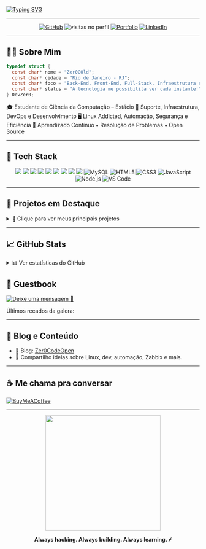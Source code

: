 <!-- Banner Topo -->
<!-- Tentando Criar -->

<!-- Typing SVG -->
[![Typing SVG](https://readme-typing-svg.demolab.com?font=Fira+Code&pause=1000&color=07F714&width=435&lines=Zer0+Aqui!+;Zer0+Here!;Dev+%7C+FullStack+%7C+Infra+%7C+Linux+)](https://git.io/typing-svg)

---

<p align="center">
  <a href="https://github.com/Zer0G0ld"><img alt="GitHub" src="https://img.shields.io/github/followers/Zer0G0ld?label=Seguidores&style=for-the-badge&logo=github" /></a>
  <img src="https://komarev.com/ghpvc/?username=Zer0G0ld&style=for-the-badge&color=green" alt="visitas no perfil"/>
	  <a href="https://zerodev-blush.vercel.app/"><img alt="Portfolio" src="https://img.shields.io/badge/Portfolio-000?style=for-the-badge&logo=vercel&logoColor=white" /></a>
  <a href="https://www.linkedin.com/in/theuzer0"><img alt="LinkedIn" src="https://img.shields.io/badge/LinkedIn-0A66C2?style=for-the-badge&logo=linkedin&logoColor=white" /></a>
</p>

---

## 👨‍💻 Sobre Mim

```c
typedef struct {
  const char* nome = "Zer0G0ld";
  const char* cidade = "Rio de Janeiro - RJ";
  const char* foco = "Back-End, Front-End, Full-Stack, Infraestrutura e Segurança";
  const char* status = "A tecnologia me possibilita ver cada instante!";
} DevZer0;
````

🎓 Estudante de Ciência da Computação – Estácio
💼 Suporte, Infraestrutura, DevOps e Desenvolvimento
🖥️ Linux Addicted, Automação, Segurança e Eficiência
🧠 Aprendizado Contínuo • Resolução de Problemas • Open Source

---

## 🧰 Tech Stack

<div align="center">
  <img src="https://img.shields.io/badge/Linux-FCC624?style=for-the-badge&logo=linux&logoColor=black" />
  <img src="https://img.shields.io/badge/Python-3676AB?style=for-the-badge&logo=python&logoColor=white" />
  <img src="https://img.shields.io/badge/C-A8B9CC?style=for-the-badge&logo=c&logoColor=black" />
  <img src="https://img.shields.io/badge/Go-00ADD8?style=for-the-badge&logo=go&logoColor=white" />
  <img src="https://img.shields.io/badge/NestJS-E0234E?style=for-the-badge&logo=nestjs&logoColor=white" />
  <img src="https://img.shields.io/badge/Next.js-000000?style=for-the-badge&logo=next.js&logoColor=white" />
  <img src="https://img.shields.io/badge/PostgreSQL-336791?style=for-the-badge&logo=postgresql&logoColor=white" />
  <img src="https://img.shields.io/badge/Docker-0db7ed?style=for-the-badge&logo=docker&logoColor=white" />
  <img src="https://img.shields.io/badge/Zabbix-D40000?style=for-the-badge&logo=zabbix&logoColor=white" />
  <img alt="MySQL" src="https://img.shields.io/badge/MySQL-4479A1?style=for-the-badge&logo=mysql&logoColor=white" />
  <img alt="HTML5" src="https://img.shields.io/badge/HTML5-E34F26?style=for-the-badge&logo=html5&logoColor=white" />
  <img alt="CSS3" src="https://img.shields.io/badge/CSS3-1572B6?style=for-the-badge&logo=css3&logoColor=white" />
  <img alt="JavaScript" src="https://img.shields.io/badge/JavaScript-F7DF1E?style=for-the-badge&logo=javascript&logoColor=black" />
  <img alt="Node.js" src="https://img.shields.io/badge/Node.js-339933?style=for-the-badge&logo=nodedotjs&logoColor=white" />
  <img alt="VS Code" src="https://img.shields.io/badge/VS%20Code-007ACC?style=for-the-badge&logo=visualstudiocode&logoColor=white" />
  
</div>

---

## 🚀 Projetos em Destaque

<details>
  <summary>📂 Clique para ver meus principais projetos</summary>

| Projeto                                                    | Descrição                                |
| ---------------------------------------------------------- | ---------------------------------------- |
| **[Zer0S](https://github.com/Zer0G0ld/Zer0S)**             | 🧠 Sistema Operacional em C              |
| **[Zer0View](https://github.com/Zer0G0ld/Zer0View)**       | 🖼️ Visualizador de imagens em PyQt      |
| **[Zer0Finance](https://github.com/Zer0G0ld/Zer0Finance)** | 💸 App de finanças estilo Nubank         |
| **[zbx-t00lkit](https://github.com/Zer0G0ld/zbx-t00lkit)** | 📡 Templates e scripts para Zabbix       |
| **[Painelzinho](https://github.com/Zer0G0ld/Painelzinho)** | 📺 Plugin para OBS com animações         |
| **[Control](https://github.com/Zer0G0ld/Control)**         | 🗂️ Sistema de controle de toner e peças |
| **[zer0win-tweaks](https://github.com/Zer0G0ld/zer0win-tweaks)**         | 🛠️ Um sistema para otimizar windows |

</details>

---

## 📈 GitHub Stats

<details>
<summary>📊 Ver estatísticas do GitHub</summary>
<p align="center">
  <img height="180em" src="https://github-readme-stats.vercel.app/api?username=Zer0G0ld&show_icons=true&theme=radical&count_private=true" />
  <img height="180em" src="https://github-readme-stats.vercel.app/api/top-langs/?username=Zer0G0ld&layout=compact&theme=radical&langs_count=10" />
</p>

 <picture>
  <source media="(prefers-color-scheme: dark)" srcset="https://raw.githubusercontent.com/Francine02/Francine02/output/pacman-contribution-graph-dark.svg">
  <source media="(prefers-color-scheme: light)" srcset="https://raw.githubusercontent.com/Francine02/Francine02/output/pacman-contribution-graph.svg">
  <img alt="pacman contribution graph" src="https://raw.githubusercontent.com/Francine02/Francine02/output/pacman-contribution-graph.svg">
</picture>

![Snake](https://raw.githubusercontent.com/ThaTiemsz/ThaTiemsz/output/snake.svg)
</details>

## 📖 Guestbook

[![Deixe uma mensagem 💬](https://img.shields.io/badge/-Deixe%20uma%20mensagem%20aqui-red?style=flat-round)](https://github.com/Zer0G0ld/Zer0G0ld/issues/1#issuecomment-new)

Últimos recados da galera:

<!-- Guestbook -->
<!-- Atualizado automaticamente via GitHub Actions -->
<!-- /Guestbook -->


---

## 📝 Blog e Conteúdo

* 🔗 Blog: [Zer0CodeOpen](https://abre.ai/zer0codeopen)
* 💬 Compartilho ideias sobre Linux, dev, automação, Zabbix e mais.

---

## ☕ Me chama pra conversar

[![BuyMeACoffee](https://img.shields.io/badge/-Buy%20Me%20a%20Coffee-FFDD00?style=for-the-badge\&logo=buymeacoffee\&logoColor=black)](https://buymeacoffee.com/zer0.g0ld)

---

<p align="center">
  <img src="https://media.tenor.com/0AV4bC0UDRkAAAAd/coding.gif" width="300px" />
</p>

<p align="center"><b>Always hacking. Always building. Always learning. ⚡</b></p>
